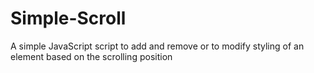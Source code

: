 # Simple-Scroll
A simple JavaScript script to add and remove or to modify styling of an element based on the scrolling position
